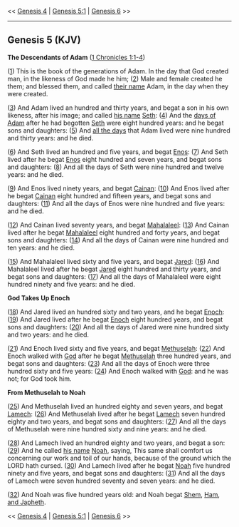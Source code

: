 << [Genesis 4](/genesis/4) | [Genesis 5:1](http://biblehub.com/interlinear/genesis/5-1) | [Genesis 6](/genesis/6) >>

---

## Genesis 5 (KJV)

**The Descendants of Adam** ([1 Chronicles 1:1-4](https://www.biblegateway.com/passage/?search=1+chronicles+1%3A1-4&version=KJV))

([1](http://biblehub.com/interlinear/genesis/5-1.htm)) This is the book of the generations of Adam. In the day that God created man, in the likeness of God made he him; ([2](http://biblehub.com/interlinear/genesis/5-2.htm)) Male and female created he them; and blessed them, and called [their name](/keys/ATh-ShMM) Adam, in the day when they were created.

([3](http://biblehub.com/interlinear/genesis/5-3.htm)) And Adam lived an hundred and thirty years, and begat a son in his own likeness, after his image; and called [his name](/keys/ATh-ShMV) [Seth](/keys/ShTh): ([4](http://biblehub.com/interlinear/genesis/5-4.htm)) And the [days of Adam](/keys/IMI-ADM) after he had begotten [Seth](/keys/ATh-ShTh) were eight hundred years: and he begat sons and daughters: ([5](http://biblehub.com/interlinear/genesis/5-5.htm)) And [all the days](/keys/KL-IMI) that Adam lived were nine hundred and thirty years: and he died.

([6](http://biblehub.com/interlinear/genesis/5-6.htm)) And Seth lived an hundred and five years, and begat [Enos](/keys/ATh-ANVSh): ([7](http://biblehub.com/interlinear/genesis/5-7.htm)) And Seth lived after he begat [Enos](/keys/ATh-ANVSh) eight hundred and seven years, and begat sons and daughters: ([8](http://biblehub.com/interlinear/genesis/5-8.htm)) And all the days of Seth were nine hundred and twelve years: and he died.

([9](http://biblehub.com/interlinear/genesis/5-9.htm)) And Enos lived ninety years, and begat [Cainan](/keys/ATh-QINN): ([10](http://biblehub.com/interlinear/genesis/5-10.htm)) And Enos lived after he begat [Cainan](/keys/ATh-QINN) eight hundred and fifteen years, and begat sons and daughters: ([11](http://biblehub.com/interlinear/genesis/5-11.htm)) And all the days of Enos were nine hundred and five years: and he died.

([12](http://biblehub.com/interlinear/genesis/5-12.htm)) And Cainan lived seventy years, and begat [Mahalaleel](/keys/ATh-MHLLAL): ([13](http://biblehub.com/interlinear/genesis/5-13.htm)) And Cainan lived after he begat [Mahalaleel](/keys/ATh-MHLLAL) eight hundred and forty years, and begat sons and daughters: ([14](http://biblehub.com/interlinear/genesis/5-14.htm)) And all the days of Cainan were nine hundred and ten years: and he died.

([15](http://biblehub.com/interlinear/genesis/5-15.htm)) And Mahalaleel lived sixty and five years, and begat [Jared](/keys/ATh-IRD): ([16](http://biblehub.com/interlinear/genesis/5-16.htm)) And Mahalaleel lived after he begat [Jared](/keys/ATh-IRD) eight hundred and thirty years, and begat sons and daughters: ([17](http://biblehub.com/interlinear/genesis/5-17.htm)) And all the days of Mahalaleel were eight hundred ninety and five years: and he died.

**God Takes Up Enoch**

([18](http://biblehub.com/interlinear/genesis/5-18.htm)) And Jared lived an hundred sixty and two years, and he begat [Enoch](/keys/ATh-ChNVK): ([19](http://biblehub.com/interlinear/genesis/5-19.htm)) And Jared lived after he begat [Enoch](/keys/ATh-ChNVK) eight hundred years, and begat sons and daughters: ([20](http://biblehub.com/interlinear/genesis/5-20.htm)) And all the days of Jared were nine hundred sixty and two years: and he died.

([21](http://biblehub.com/interlinear/genesis/5-21.htm)) And Enoch lived sixty and five years, and begat [Methuselah](/keys/ATh-MThVShLCh): ([22](http://biblehub.com/interlinear/genesis/5-22.htm)) And Enoch walked with [God](/keys/ATh-HALHIM) after he begat [Methuselah](/keys/ATh-MThVShLCh) three hundred years, and begat sons and daughters: ([23](http://biblehub.com/interlinear/genesis/5-23.htm)) And all the days of Enoch were three hundred sixty and five years: ([24](http://biblehub.com/interlinear/genesis/5-24.htm)) And Enoch walked with [God](/keys/ATh-HALHIM): and he was not; for God took him.

**From Methuselah to Noah**

([25](http://biblehub.com/interlinear/genesis/5-25.htm)) And Methuselah lived an hundred eighty and seven years, and begat [Lamech](/keys/ATh-LMK): ([26](http://biblehub.com/interlinear/genesis/5-26.htm)) And Methuselah lived after he begat [Lamech](/keys/ATh-LMK) seven hundred eighty and two years, and begat sons and daughters: ([27](http://biblehub.com/interlinear/genesis/5-27.htm)) And all the days of Methuselah were nine hundred sixty and nine years: and he died.

([28](http://biblehub.com/interlinear/genesis/5-28.htm)) And Lamech lived an hundred eighty and two years, and begat a son: ([29](http://biblehub.com/interlinear/genesis/5-29.htm)) And he called [his name](/keys/ATh-ShMV) [Noah](/keys/ATh-ShMV.NCh), saying, This same shall comfort us concerning our work and toil of our hands, because of the ground which the LORD hath cursed. ([30](http://biblehub.com/interlinear/genesis/5-30.htm)) And Lamech lived after he begat [Noah](/keys/ATh-NCh) five hundred ninety and five years, and begat sons and daughters: ([31](http://biblehub.com/interlinear/genesis/5-31.htm)) And all the days of Lamech were seven hundred seventy and seven years: and he died.

([32](http://biblehub.com/interlinear/genesis/5-32.htm)) And Noah was five hundred years old: and Noah begat [Shem](/keys/ATh-ShM), [Ham](/keys/ATh-ChM), [and Japheth](/keys/VATh-IPTh).

<< [Genesis 4](/genesis/4) | [Genesis 5:1](http://biblehub.com/interlinear/genesis/5-1) | [Genesis 6](/genesis/6) >>
